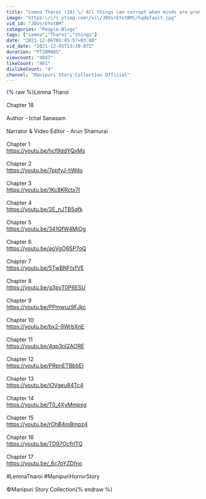 ```yaml
---
title: "Lemna Tharoi (18) \/ All things can corrupt when minds are prone to evil."
image: "https:\/\/i.ytimg.com\/vi\/J0VsrEYotBM\/hqdefault.jpg"
vid_id: "J0VsrEYotBM"
categories: "People-Blogs"
tags: ["Lemna","Tharoi","things"]
date: "2021-12-06T01:45:57+03:00"
vid_date: "2021-12-05T13:30:07Z"
duration: "PT20M48S"
viewcount: "4847"
likeCount: "461"
dislikeCount: "4"
channel: "Manipuri Story Collection Official"
---
```

{% raw %}Lemna Tharoi<br /><br />Chapter 18<br /><br />Author - Ichal Sanasam<br /><br />Narrator &amp; Video Editor - Arun Shamurai <br /><br />Chapter 1 <br /><a rel="nofollow" target="blank" href="https://youtu.be/hcf9ddYQxMs">https://youtu.be/hcf9ddYQxMs</a><br /><br />Chapter 2<br /><a rel="nofollow" target="blank" href="https://youtu.be/7ppfyJ-hWdo">https://youtu.be/7ppfyJ-hWdo</a><br /><br />Chapter 3<br /><a rel="nofollow" target="blank" href="https://youtu.be/1Kc8KRctx7I">https://youtu.be/1Kc8KRctx7I</a><br /><br />Chapter 4<br /><a rel="nofollow" target="blank" href="https://youtu.be/2E_nJTB5qfk">https://youtu.be/2E_nJTB5qfk</a><br /><br />Chapter 5<br /><a rel="nofollow" target="blank" href="https://youtu.be/341QfW4MjOg">https://youtu.be/341QfW4MjOg</a><br /><br />Chapter 6<br /><a rel="nofollow" target="blank" href="https://youtu.be/agVgO6SP7oQ">https://youtu.be/agVgO6SP7oQ</a><br /><br />Chapter 7<br /><a rel="nofollow" target="blank" href="https://youtu.be/5TwBNFtxfVE">https://youtu.be/5TwBNFtxfVE</a><br /><br />Chapter 8<br /><a rel="nofollow" target="blank" href="https://youtu.be/g3pyT0P6ESU">https://youtu.be/g3pyT0P6ESU</a><br /><br />Chapter 9<br /><a rel="nofollow" target="blank" href="https://youtu.be/PPmwuz9FJkc">https://youtu.be/PPmwuz9FJkc</a><br /><br />Chapter 10<br /><a rel="nofollow" target="blank" href="https://youtu.be/bx2-9WrbXnE">https://youtu.be/bx2-9WrbXnE</a><br /><br />Chapter 11<br /><a rel="nofollow" target="blank" href="https://youtu.be/4qp3nl2AORE">https://youtu.be/4qp3nl2AORE</a><br /><br />Chapter 12<br /><a rel="nofollow" target="blank" href="https://youtu.be/PRpnETBbbEI">https://youtu.be/PRpnETBbbEI</a><br /><br />Chapter 13<br /><a rel="nofollow" target="blank" href="https://youtu.be/iOVgeu84Tc4">https://youtu.be/iOVgeu84Tc4</a><br /><br />Chapter 14<br /><a rel="nofollow" target="blank" href="https://youtu.be/T0_4XyMmpsg">https://youtu.be/T0_4XyMmpsg</a><br /><br />Chapter 15<br /><a rel="nofollow" target="blank" href="https://youtu.be/rOhB4mBmpz4">https://youtu.be/rOhB4mBmpz4</a><br /><br />Chapter 16<br /><a rel="nofollow" target="blank" href="https://youtu.be/TD97OcfrITQ">https://youtu.be/TD97OcfrITQ</a><br /><br />Chapter 17<br /><a rel="nofollow" target="blank" href="https://youtu.be/_6c7oYZDfno">https://youtu.be/_6c7oYZDfno</a><br /><br />#LemnaTharoi #ManipuriHorrorStory <br /><br />©Manipuri Story Collection{% endraw %}
